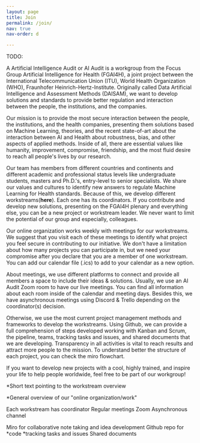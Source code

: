 ```yaml
---
layout: page
title: Join
permalink: /join/
nav: true
nav-order: d

---
```


TODO:

A
Artificial Intelligence Audit or AI Audit is a workgroup from the Focus Group Artificial Intelligence for Health (FGAI4H), a  joint project between the International Telecommunication Union (ITU), World Health Organization (WHO), Fraunhofer Heinrich-Hertz-Institute. Originally called Data Artificial Intelligence and Assessment Methods (DAISAM), we want to develop solutions and standards to provide better regulation and interaction between the people, the institutions, and the companies.

Our mission is to provide the most secure interaction between the people, the institutions, and the health companies, presenting them solutions based on Machine Learning, theories, and the recent state-of-art about the interaction between AI and Health about robustness, bias, and other aspects of applied methods. Inside of all, there are essential values like humanity, improvement, compromise, friendship, and the most fluid desire to reach all people's lives by our research.

Our team has members from different countries and continents and different academic and professional status levels like undergraduate students, masters and Ph.D.'s, entry-level to senior specialists. We share our values and cultures to identify new answers to regulate Machine Learning for Health standards.  Because of this, we develop different workstreams(**here**). Each one has its coordinators. If you contribute and develop new solutions, presenting on the FGAI4H plenary and everything else, you can be a new project or workstream leader. We never want to limit the potential of our group and especially, colleagues.

Our online organization works weekly with meetings for our workstreams. We suggest that you visit each of these meetings to identify what project you feel secure in contributing to our initiative. We don't have a limitation about how many projects you can participate in, but we need your compromise after you declare that you are a member of one workstream. You can add our calendar file (.ics) to add to your calendar as a new option.

About meetings, we use different platforms to connect and provide all members a space to include their ideas & solutions. Usually, we use an AI Audit Zoom room to have our live meetings. You can find all information about each room inside of the calendar and meeting days. Besides this, we have asynchronous meetings using Discord & Trello depending on the coordinator(s) decision.

Otherwise, we use the most current project management methods and frameworks to develop the workstreams. Using Github, we can provide a full comprehension of steps developed working with Kanban and Scrum, the pipeline, teams, tracking tasks and issues, and shared documents that we are developing. Transparency in all activities is vital to reach results and attract more people to the mission. To understand better the structure of each project, you can check the miro flowchart.

If you want to develop new projects with a cool, highly trained, and inspire your life to help people worldwide, feel free to be part of our workgroup!


*Short text pointing to the workstream overview

*General overview of our "online organization/work"

Each workstream has coordinator
Regular meetings
Zoom
Asynchronous channel

Miro for collaborative note taking and idea development
Github repo for
*code
*tracking tasks and issues
Shared documents
